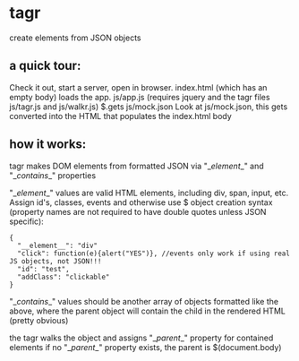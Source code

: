 tagr
====

create elements from JSON objects

a quick tour:
-------------

Check it out, start a server, open in browser. index.html (which has an empty body) loads the app.
js/app.js (requires jquery and the tagr files js/tagr.js and js/walkr.js) $.gets js/mock.json
Look at js/mock.json, this gets converted into the HTML that populates the index.html body

how it works:
-------------

tagr makes DOM elements from formatted JSON via "\__element__" and "\__contains__" properties

"\__element__" values are valid HTML elements, including div, span, input, etc.
Assign id's, classes, events and otherwise use $ object creation syntax
(property names are not required to have double quotes unless JSON specific):

```
{
  "__element__": "div"
  "click": function(e){alert("YES")}, //events only work if using real JS objects, not JSON!!!
  "id": "test",
  "addClass": "clickable"
}
```

"\__contains__" values should be another array of objects formatted like the above, where
the parent object will contain the child in the rendered HTML (pretty obvious)


the tagr walks the object and assigns "\__parent__" property for contained elements
if no "\__parent__" property exists, the parent is $(document.body)